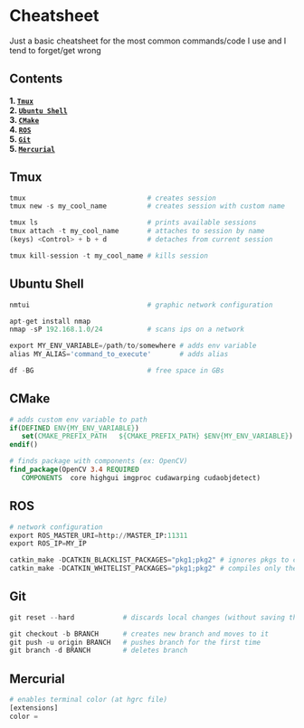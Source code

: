Cheatsheet
==========

Just a basic cheatsheet for the most common commands/code I use and I tend to forget/get wrong

Contents
---------
**1. [`Tmux`](#Tmux)**  
**2. [`Ubuntu Shell`](#Ubuntu)**  
**3. [`CMake`](#CMake)**  
**4. [`ROS`](#ROS)**  
**5. [`Git`](#Git)**  
**5. [`Mercurial`](#Mercurial)**

Tmux
----

```python
tmux                              # creates session
tmux new -s my_cool_name          # creates session with custom name

tmux ls                           # prints available sessions
tmux attach -t my_cool_name       # attaches to session by name
(keys) <Control> + b + d          # detaches from current session

tmux kill-session -t my_cool_name # kills session
```

Ubuntu Shell
------
```python
nmtui                             # graphic network configuration

apt-get install nmap
nmap -sP 192.168.1.0/24           # scans ips on a network

export MY_ENV_VARIABLE=/path/to/somewhere # adds env variable
alias MY_ALIAS='command_to_execute'       # adds alias

df -BG                            # free space in GBs
```

CMake
-----
```cmake
# adds custom env variable to path
if(DEFINED ENV{MY_ENV_VARIABLE})
   set(CMAKE_PREFIX_PATH   ${CMAKE_PREFIX_PATH} $ENV{MY_ENV_VARIABLE})
endif()

# finds package with components (ex: OpenCV)
find_package(OpenCV 3.4 REQUIRED
   COMPONENTS  core highgui imgproc cudawarping cudaobjdetect)
```

ROS
---
```python
# network configuration
export ROS_MASTER_URI=http://MASTER_IP:11311 
export ROS_IP=MY_IP

catkin_make -DCATKIN_BLACKLIST_PACKAGES="pkg1;pkg2" # ignores pkgs to compile
catkin_make -DCATKIN_WHITELIST_PACKAGES="pkg1;pkg2" # compiles only these pkgs
```

Git
---
```python
git reset --hard            # discards local changes (without saving them)

git checkout -b BRANCH      # creates new branch and moves to it
git push -u origin BRANCH   # pushes branch for the first time
git branch -d BRANCH        # deletes branch
```

Mercurial
---
```python
# enables terminal color (at hgrc file)
[extensions]
color =
```
